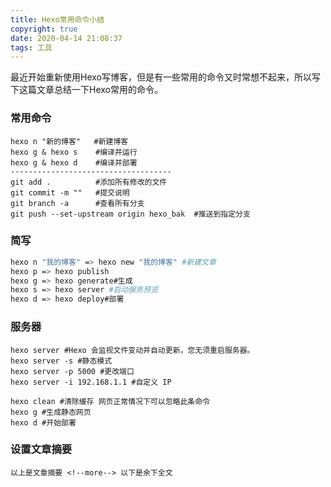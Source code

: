 ```yaml
---
title: Hexo常用命令小结
copyright: true
date: 2020-04-14 21:08:37
tags: 工具
---
```


最近开始重新使用Hexo写博客，但是有一些常用的命令又时常想不起来，所以写下这篇文章总结一下Hexo常用的命令。

<!--more-->

### 常用命令

```shell
hexo n "新的博客"	#新建博客
hexo g & hexo s	   #编译并运行
hexo g & hexo d	   #编译并部署
------------------------------------
git add .          #添加所有修改的文件
git commit -m ""   #提交说明
git branch -a      #查看所有分支
git push --set-upstream origin hexo_bak  #推送到指定分支
```



### 简写

```sh 
hexo n "我的博客" => hexo new "我的博客" #新建文章
hexo p => hexo publish
hexo g => hexo generate#生成
hexo s => hexo server #启动服务预览
hexo d => hexo deploy#部署
```

### 服务器

```shell
hexo server #Hexo 会监视文件变动并自动更新，您无须重启服务器。
hexo server -s #静态模式
hexo server -p 5000 #更改端口
hexo server -i 192.168.1.1 #自定义 IP

hexo clean #清除缓存 网页正常情况下可以忽略此条命令
hexo g #生成静态网页
hexo d #开始部署
```

### 设置文章摘要

```
以上是文章摘要 <!--more--> 以下是余下全文 
```

